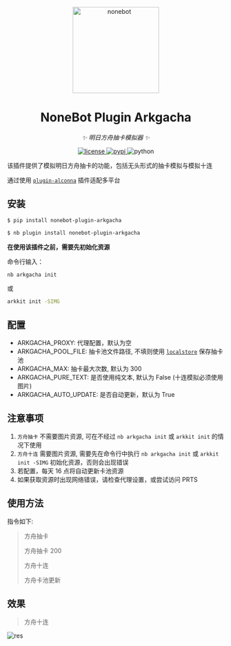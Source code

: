 <p align="center">
  <a href="https://v2.nonebot.dev/"><img src="https://v2.nonebot.dev/logo.png" width="200" height="200" alt="nonebot"></a>
</p>

<div align="center">

# NoneBot Plugin Arkgacha

_✨ 明日方舟抽卡模拟器 ✨_

</div>

<p align="center">
  <a href="https://raw.githubusercontent.com/RF-Tar-Railt/nonebot-plugin-arkgacha/master/LICENSE">
    <img src="https://img.shields.io/github/license/RF-Tar-Railt/nonebot-plugin-arkgacha.svg" alt="license">
  </a>
  <a href="https://pypi.python.org/pypi/nonebot-plugin-arkgacha">
    <img src="https://img.shields.io/pypi/v/nonebot-plugin-arkgacha.svg" alt="pypi">
  </a>
  <img src="https://img.shields.io/badge/python-3.8+-blue.svg" alt="python">
</p>

该插件提供了模拟明日方舟抽卡的功能，包括无头形式的抽卡模拟与模拟十连

通过使用 [`plugin-alconna`](https://github.com/nonebot/plugin-alconna) 插件适配多平台

## 安装

```bash
$ pip install nonebot-plugin-arkgacha
```

```bash
$ nb plugin install nonebot-plugin-arkgacha
```

**在使用该插件之前，需要先初始化资源**

命令行输入：
```bash
nb arkgacha init
```

或

```bash
arkkit init -SIMG
```

## 配置

- ARKGACHA_PROXY: 代理配置，默认为空
- ARKGACHA_POOL_FILE: 抽卡池文件路径, 不填则使用 [`localstore`](https://github.com/nonebot/plugin-localstore) 保存抽卡池
- ARKGACHA_MAX: 抽卡最大次数, 默认为 300
- ARKGACHA_PURE_TEXT: 是否使用纯文本, 默认为 False (十连模拟必须使用图片)
- ARKGACHA_AUTO_UPDATE: 是否自动更新，默认为 True

## 注意事项
1. `方舟抽卡` 不需要图片资源, 可在不经过 `nb arkgacha init` 或 `arkkit init` 的情况下使用
2. `方舟十连` 需要图片资源, 需要先在命令行中执行 `nb arkgacha init` 或 `arkkit init -SIMG` 初始化资源，否则会出现错误
3. 若配置，每天 16 点将自动更新卡池资源
4. 如果获取资源时出现网络错误，请检查代理设置，或尝试访问 PRTS

## 使用方法

指令如下: 
> 方舟抽卡
> 
> 方舟抽卡 200
> 
> 方舟十连
> 
> 方舟卡池更新


## 效果

> 方舟十连

![res](./test.png)
